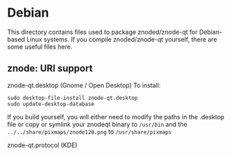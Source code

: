 
Debian
====================
This directory contains files used to package znoded/znode-qt
for Debian-based Linux systems. If you compile znoded/znode-qt yourself, there are some useful files here.

## znode: URI support ##


znode-qt.desktop  (Gnome / Open Desktop)
To install:

	sudo desktop-file-install znode-qt.desktop
	sudo update-desktop-database

If you build yourself, you will either need to modify the paths in
the .desktop file or copy or symlink your znodeqt binary to `/usr/bin`
and the `../../share/pixmaps/znode128.png` to `/usr/share/pixmaps`

znode-qt.protocol (KDE)

